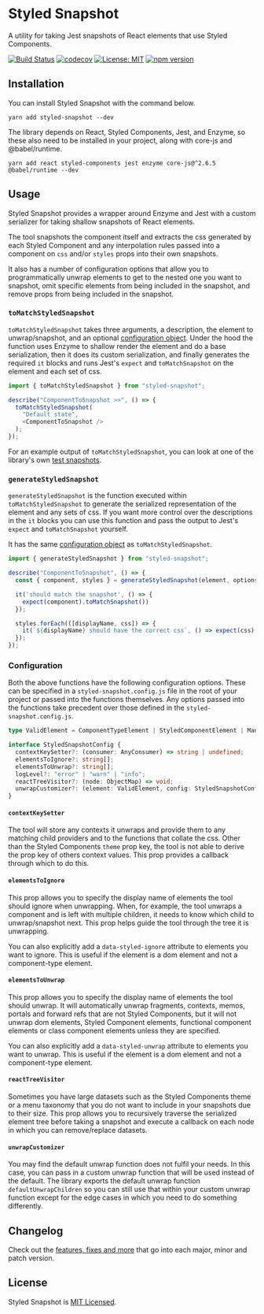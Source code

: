 # Styled Snapshot

A utility for taking Jest snapshots of React elements that use Styled Components.

[![Build Status](https://travis-ci.com/badbatch/styled-snapshot.svg?branch=master)](https://travis-ci.com/badbatch/styled-snapshot)
[![codecov](https://codecov.io/gh/badbatch/styled-snapshot/branch/master/graph/badge.svg)](https://codecov.io/gh/badbatch/styled-snapshot)
[![License: MIT](https://img.shields.io/badge/License-MIT-yellow.svg)](LICENSE)
[![npm version](https://badge.fury.io/js/styled-snapshot.svg)](https://badge.fury.io/js/styled-snapshot)

## Installation

You can install Styled Snapshot with the command below.

```shell
yarn add styled-snapshot --dev
```

The library depends on React, Styled Components, Jest, and Enzyme, so these also need to be installed in your project,
along with core-js and @babel/runtime.

```shell
yarn add react styled-components jest enzyme core-js@^2.6.5 @babel/runtime --dev
```

## Usage

Styled Snapshot provides a wrapper around Enzyme and Jest with a custom serializer for taking shallow snapshots of
React elements.

The tool snapshots the component itself and extracts the css generated by each Styled Component and any
interpolation rules passed into a component on `css` and/or `styles` props into their own snapshots.

It also has a number of configuration options that allow you to programmatically unwrap elements to get to the
nested one you want to snapshot, omit specific elements from being included in the snapshot, and remove props from
being included in the snapshot.

### `toMatchStyledSnapshot`

`toMatchStyledSnapshot` takes three arguments, a description, the element to unwrap/snapshot, and an optional
[configuration object](#configuration). Under the hood the function uses Enzyme to shallow render the element and do
a base serialization, then it does its custom serialization, and finally generates the required `it` blocks and runs
Jest's `expect` and `toMatchSnapshot` on the element and each set of css.

```javascript
import { toMatchStyledSnapshot } from "styled-snapshot";

describe("ComponentToSnapshot >>", () => {
  toMatchStyledSnapshot(
    "Default state",
    <ComponentToSnapshot />
  );
});
```

For an example output of `toMatchStyledSnapshot`, you can look at one of the library's own
[test snapshots](./src/to-match-styled-snapshot/__snapshots__/index.test.tsx.snap).

### `generateStyledSnapshot`

`generateStyledSnapshot` is the function executed within `toMatchStyledSnapshot` to generate the serialized
representation of the element and any sets of css. If you want more control over the descriptions in the `it` blocks
you can use this function and pass the output to Jest's `expect` and `toMatchSnapshot` yourself.

It has the same [configuration object](#configuration) as `toMatchStyledSnapshot`.

```javascript
import { generateStyledSnapshot } from "styled-snapshot";

describe("ComponentToSnapshot", () => {
  const { component, styles } = generateStyledSnapshot(element, options);

  it('should match the snapshot', () => {
    expect(component).toMatchSnapshot())
  });

  styles.forEach(([displayName, css]) => {
    it(`${displayName} should have the correct css`, () => expect(css).toMatchSnapshot());
  });
});
```

### Configuration

Both the above functions have the following configuration options. These can be specified in a
`styled-snapshot.config.js` file in the root of your project or passed into the functions themselves. Any options
passed into the functions take precedent over those defined in the `styled-snapshot.config.js`.

```typescript
type ValidElement = ComponentTypeElement | StyledComponentElement | MandatoryUnwrapElement | DomElement;

interface StyledSnapshotConfig {
  contextKeySetter?: (consumer: AnyConsumer) => string | undefined;
  elementsToIgnore?: string[];
  elementsToUnwrap?: string[];
  logLevel?: "error" | "warn" | "info";
  reactTreeVisitor?: (node: ObjectMap) => void;
  unwrapCustomizer?: (element: ValidElement, config: StyledSnapshotConfig) => ValidElement | ReactNode;
}
```

#### `contextKeySetter`

The tool will store any contexts it unwraps and provide them to any matching child providers and to the functions
that collate the css. Other than the Styled Components `theme` prop key, the tool is not able to derive the prop key
of others context values. This prop provides a callback through which to do this.

#### `elementsToIgnore`

This prop allows you to specify the display name of elements the tool should ignore when unwrapping. When, for example,
the tool unwraps a component and is left with multiple children, it needs to know which child to unwrap/snapshot next.
This prop helps guide the tool through the tree it is unwrapping.

You can also explicitly add a `data-styled-ignore` attribute to elements you want to ignore. This is useful if the
element is a dom element and not a component-type element.

#### `elementsToUnwrap`

This prop allows you to specify the display name of elements the tool should unwrap. It will automatically unwrap
fragments, contexts, memos, portals and forward refs that are not Styled Components, but it will not unwrap
dom elements, Styled Component elements, functional component elements or class component elements unless they are
specified.

You can also explicitly add a `data-styled-unwrap` attribute to elements you want to unwrap. This is useful if the
element is a dom element and not a component-type element.

#### `reactTreeVisitor`

Sometimes you have large datasets such as the Styled Components theme or a menu taxonomy that you do not want to
include in your snapshots due to their size. This prop allows you to recursively traverse the serialized element
tree before taking a snapshot and execute a callback on each node in which you can remove/replace datasets.

#### `unwrapCustomizer`

You may find the default unwrap function does not fulfil your needs. In this case, you can pass in a custom unwrap
function that will be used instead of the default. The library exports the default unwrap function
`defaultUnwrapChildren` so you can still use that within your custom unwrap function except for the edge cases in which
you need to do something differently.

## Changelog

Check out the [features, fixes and more](CHANGELOG.md) that go into each major, minor and patch version.

## License

Styled Snapshot is [MIT Licensed](LICENSE).
